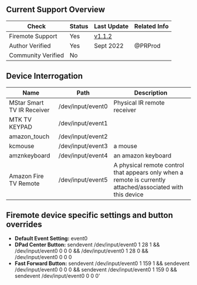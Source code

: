 ## Current Support Overview
| Check              | Status | Last Update                                                          | Related Info |
| ------------------ |  ----  |    ----------------------------------------------------------------  | ------------ |
| Firemote Support   | Yes    | [v1.1.2](https://github.com/PRProd/HA-Firemote/releases/tag/v1.1.2)  |              |
| Author Verified    | Yes    | Sept 2022                                                            |  @PRProd     |
| Community Verified | No     |                                                                      |              |


## Device Interrogation
| Name                       | Path              | Description                 |
| -------------------------- | ----------------- | --------------------------- |
| MStar Smart TV IR Receiver | /dev/input/event0 | Physical IR remote receiver |
| MTK TV KEYPAD              | /dev/input/event1 |                             |
| amazon_touch               | /dev/input/event2 |                             |
| kcmouse                    | /dev/input/event3 | a mouse                     |
| amznkeyboard               | /dev/input/event4 | an amazon keyboard          |
| Amazon Fire TV Remote      | /dev/input/event5 | A physical remote control that appears only when a remote is currently attached/associated with this device |

## Firemote device specific settings and button overrides
 * **Default Event Setting:** event0
 * **DPad Center Button:** sendevent /dev/input/event0 1 28 1 && /dev/input/event0 0 0 0 && /dev/input/event0 1 28 0 && /dev/input/event0 0 0 0
 * **Fast Forward Button:** sendevent /dev/input/event0 1 159 1 && sendevent /dev/input/event0 0 0 0 && sendevent /dev/input/event0 1 159 0 && sendevent /dev/input/event0 0 0 0'

